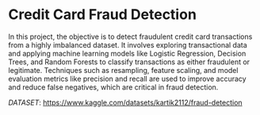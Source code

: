 # Credit Card Fraud Detection

In this project, the objective is to detect fraudulent credit card transactions from a highly imbalanced dataset. It involves exploring transactional data and applying machine learning models like Logistic Regression, Decision Trees, and Random Forests to classify transactions as either fraudulent or legitimate. Techniques such as resampling, feature scaling, and model evaluation metrics like precision and recall are used to improve accuracy and reduce false negatives, which are critical in fraud detection.

*DATASET*: https://www.kaggle.com/datasets/kartik2112/fraud-detection
